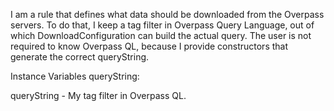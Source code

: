 I am a rule that defines what data should be downloaded from the Overpass servers. To do that, I keep a tag filter in Overpass Query Language, out of which DownloadConfiguration can build the actual query. The user is not required to know Overpass QL, because I provide constructors that generate the correct queryString.

Instance Variables
	queryString:		<String>

queryString
	- My tag filter in Overpass QL.